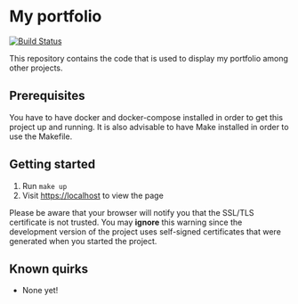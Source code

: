 # My portfolio

[![Build Status](https://travis-ci.com/survivorbat/portfolio.svg?branch=master)](https://travis-ci.com/survivorbat/portfolio) 

This repository contains the code that is used to display my portfolio among other projects.

## Prerequisites

You have to have docker and docker-compose installed in order to get this project
up and running. It is also advisable to have Make installed in order to use the Makefile.

## Getting started

1. Run `make up`
1. Visit [https://localhost](https://localhost) to view the page

Please be aware that your browser will notify you that the SSL/TLS certificate is not trusted.
You may **ignore** this warning since the development version of the project uses
self-signed certificates that were generated when you started the project.

## Known quirks

* None yet!

